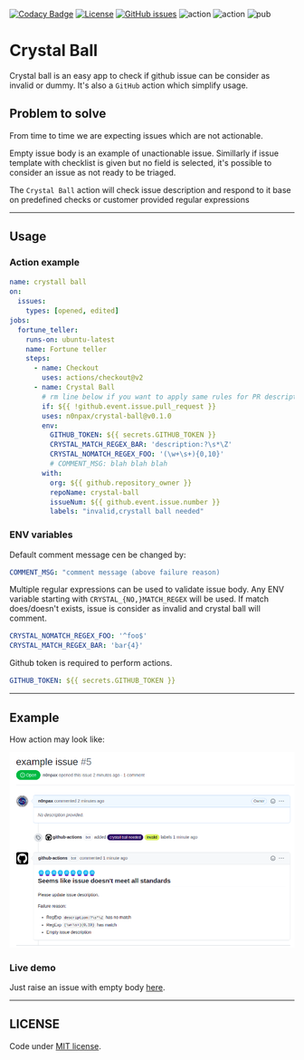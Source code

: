 [![Codacy Badge](https://api.codacy.com/project/badge/Grade/91e135550bf84f7e8686bb292a5a9193)](https://app.codacy.com/gh/n0npax/crystal-ball?utm_source=github.com&utm_medium=referral&utm_content=n0npax/crystal-ball&utm_campaign=Badge_Grade_Settings)
[![License](https://img.shields.io/:license-mit-blue.svg)](https://badges.mit-license.org)
[![GitHub issues](https://img.shields.io/github/issues/n0npax/crystal-ball.svg)](https://GitHub.com/n0npax/crystal-ball/issues/)
![action](https://github.com/n0npax/crystal-ball/actions/workflows/dart.yaml/badge.svg)
![action](https://github.com/n0npax/crystal-ball/actions/workflows/docker.yaml/badge.svg)
![pub](https://img.shields.io/pub/v/crystal_ball)

# Crystal Ball

Crystal ball is an easy app to check if github issue can be consider as invalid or dummy. It's also a `GitHub` action which simplify usage.

## Problem to solve

From time to time we are expecting issues which are not actionable.

Empty issue body is an example of unactionable issue.
Simillarly if issue template with checklist is given but no field is selected, it's possible to consider an issue as not ready to be triaged.

The `Crystal Ball` action will check issue description and respond to it base on predefined checks or customer provided regular expressions

---

## Usage

### Action example

```yaml
name: crystall ball
on:
  issues:
    types: [opened, edited]
jobs:
  fortune_teller:
    runs-on: ubuntu-latest
    name: Fortune teller
    steps:
      - name: Checkout
        uses: actions/checkout@v2
      - name: Crystal Ball
        # rm line below if you want to apply same rules for PR description
        if: ${{ !github.event.issue.pull_request }}
        uses: n0npax/crystal-ball@v0.1.0
        env:
          GITHUB_TOKEN: ${{ secrets.GITHUB_TOKEN }}
          CRYSTAL_MATCH_REGEX_BAR: 'description:?\s*\Z'
          CRYSTAL_NOMATCH_REGEX_FOO: '(\w+\s+){0,10}'
          # COMMENT_MSG: blah blah blah
        with:
          org: ${{ github.repository_owner }}
          repoName: crystal-ball
          issueNum: ${{ github.event.issue.number }}
          labels: "invalid,crystall ball needed"
```

### ENV variables

Default comment message cen be changed by:
```yaml
COMMENT_MSG: "comment message (above failure reason)
```
Multiple regular expressions can be used to validate issue body. Any ENV variable starting with `CRYSTAL_{NO,}MATCH_REGEX` will be used. If match does/doesn't exists, issue is consider as invalid and crystal ball will comment.
```yaml
CRYSTAL_NOMATCH_REGEX_FOO: '^foo$'
CRYSTAL_MATCH_REGEX_BAR: 'bar{4}'
```
Github token is required to perform actions.
```yaml
GITHUB_TOKEN: ${{ secrets.GITHUB_TOKEN }}
```

---

## Example

How action may look like:

![alt text](assets/example.png "example")

### Live demo

Just raise an issue with empty body [here](https://github.com/n0npax/crystal-ball/issues/new).

---

## LICENSE

Code under [MIT license](https://opensource.org/licenses/MIT).
